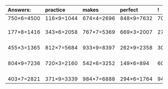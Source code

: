 | Answers: | practice | makes | perfect | ! |
| :--- | :--- | :--- | :--- | :--- |
| 750×6=4500 | 116×9=1044 | 674×4=2696 | 848×9=7632 | 703×6=4218 | 
|   |   |   |   |   | 
|   |   |   |   |   | 
|   |   |   |   |   | 
| 177×8=1416 | 343×6=2058 | 767×7=5369 | 669×3=2007 | 271×2=542 | 
|   |   |   |   |   | 
|   |   |   |   |   | 
|   |   |   |   |   | 
|   |   |   |   |   | 
| 455×3=1365 | 812×7=5684 | 933×9=8397 | 262×9=2358 | 300×9=2700 | 
|   |   |   |   |   | 
|   |   |   |   |   | 
|   |   |   |   |   | 
|   |   |   |   |   | 
| 804×9=7236 | 720×3=2160 | 542×6=3252 | 149×6=894 | 604×8=4832 | 
|   |   |   |   |   | 
|   |   |   |   |   | 
|   |   |   |   |   | 
|   |   |   |   |   | 
| 403×7=2821 | 371×9=3339 | 984×7=6888 | 294×6=1764 | 949×5=4745 | 
